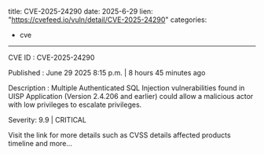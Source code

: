  
title: CVE-2025-24290
date: 2025-6-29
lien: "https://cvefeed.io/vuln/detail/CVE-2025-24290"
categories:
  - cve
---

CVE ID : CVE-2025-24290

Published :  June 29
2025
8:15 p.m. | 8 hours
45 minutes ago

Description : Multiple Authenticated SQL Injection vulnerabilities found in UISP Application (Version 2.4.206 and earlier) could allow a malicious actor with low privileges to escalate privileges.

Severity: 9.9 | CRITICAL

Visit the link for more details
such as CVSS details
affected products
timeline
and more...
